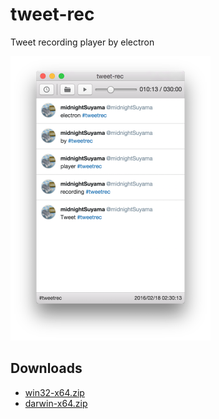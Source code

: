 # tweet-rec

Tweet recording player by electron

<img src="https://raw.githubusercontent.com/midnightSuyama/tweet-rec/master/screenshot.png" width="320" height="455">

## Downloads

* [win32-x64.zip](https://github.com/midnightSuyama/tweet-rec/releases/download/v1.0.0/tweet-rec-win32-x64.zip)
* [darwin-x64.zip](https://github.com/midnightSuyama/tweet-rec/releases/download/v1.0.0/tweet-rec-darwin-x64.zip)
